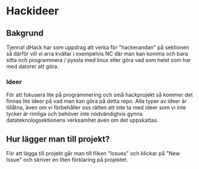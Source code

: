 # Hackideer

## Bakgrund
Tjenna!
dHack har som uppdrag att verka för "hackerandan" på sektionen så därför vill vi arra kvällar i exempelvis NC där man kan komma och bara sitta och programmera / pyssla med linux eller göra vad som helst som har med datorer att göra.

### Ideer
För att fokusera lite på programmering och små hackprojekt så kommer det finnas lite ideer på vad man kan göra på detta repo.
Alla typer av ideer är tillåtna, även om vi förbehåller oss rätten att inte ta med ideer som vi inte tycker är rimliga och behöver inte nödvändigtvis gynna datateknologsektionens verksamhet även om det uppskattas.

## Hur lägger man till projekt?
För att lägga till projekt går man till fliken "Issues" och klickar på "New Issue" och skriver en liten förklaring på projektet.
